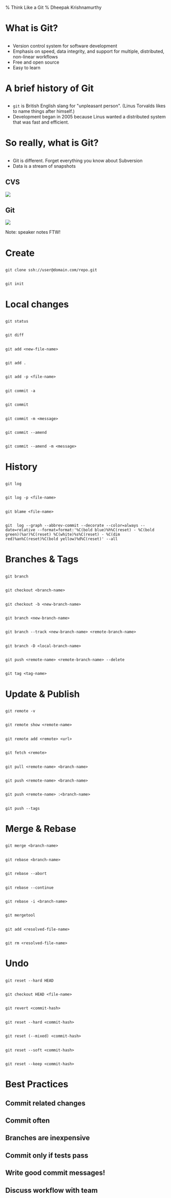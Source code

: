 % Think Like a Git
% Dheepak Krishnamurthy

# What is Git?

##

- Version control system for software development
- Emphasis on speed, data integrity, and support for multiple, distributed, non-linear workflows
- Free and open source
- Easy to learn

# A brief history of Git

## 

- `git` is British English slang for "unpleasant person". (Linus Torvalds likes to name things after himself.)
- Development began in 2005 because Linus wanted a distributed system that was fast and efficient.

# So really, what is Git?

## 

- Git is different. Forget everything you know about Subversion
- Data is a stream of snapshots

## CVS
![](https://git-scm.com/book/en/v2/book/01-introduction/images/deltas.png)

## Git
![](https://git-scm.com/book/en/v2/book/01-introduction/images/snapshots.png)

<div class="notes">
Note: speaker notes FTW!
</div>

# Create

## 

`git clone ssh://user@domain.com/repo.git`

## 

`git init`

# Local changes

## 

`git status`

## 

`git diff`

##

`git add <new-file-name>`

## 

`git add .`

##

`git add -p <file-name>`

## 

`git commit -a`

##

`git commit`

## 

`git commit -m <message>`

## 

`git commit --amend`

## 

`git commit --amend -m <message>`

# History

## 

`git log`

## 

`git log -p <file-name>`

## 

`git blame <file-name>`

## 

`git  log --graph --abbrev-commit --decorate --color=always --date=relative --format=format:'%C(bold blue)%h%C(reset) - %C(bold green)(%ar)%C(reset) %C(white)%s%C(reset) - %C(dim red)%an%C(reset)%C(bold yellow)%d%C(reset)' --all`

# Branches & Tags

## 

`git branch`

## 

`git checkout <branch-name>`

## 

`git checkout -b <new-branch-name>`

## 

`git branch <new-branch-name>`

## 

`git branch --track <new-branch-name> <remote-branch-name>`

##

`git branch -D <local-branch-name>`

##

`git push <remote-name> <remote-branch-name> --delete`

## 

`git tag <tag-name>`

# Update & Publish

##

`git remote -v`

##

`git remote show <remote-name>`

##

`git remote add <remote> <url>`

##

`git fetch <remote>`

##

`git pull <remote-name> <branch-name>`

##

`git push <remote-name> <branch-name>`

##

`git push <remote-name> :<branch-name>`

##

`git push --tags`

# Merge & Rebase

##

`git merge <branch-name>`

##

`git rebase <branch-name>`

##

`git rebase --abort`

##

`git rebase --continue`

##

`git rebase -i <branch-name>`

##

`git mergetool`

##

`git add <resolved-file-name>`

##

`git rm <resolved-file-name>`

# Undo

## 

`git reset --hard HEAD`

## 

`git checkout HEAD <file-name>`

## 

`git revert <commit-hash>`

## 

`git reset --hard <commit-hash>`

## 

`git reset (--mixed) <commit-hash>`

## 

`git reset --soft <commit-hash>`

## 

`git reset --keep <commit-hash>`

# Best Practices

## Commit related changes

## Commit often

## Branches are inexpensive

## Commit only if tests pass

## Write good commit messages!

## Discuss workflow with team
